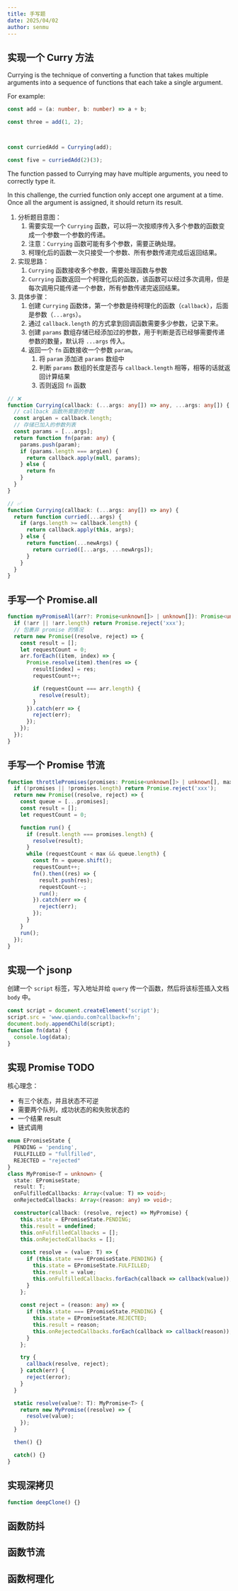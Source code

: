 ```yaml
---
title: 手写题
date: 2025/04/02
author: senmu
---
```


## 实现一个 Curry 方法

Currying is the technique of converting a function that takes multiple arguments into a sequence of functions that each take a single argument.

For example:

```ts
const add = (a: number, b: number) => a + b;

const three = add(1, 2);



const curriedAdd = Currying(add);

const five = curriedAdd(2)(3);
```

The function passed to Currying may have multiple arguments, you need to correctly type it.

In this challenge, the curried function only accept one argument at a time.
Once all the argument is assigned, it should return its result.

1. 分析题目意图：
   1. 需要实现一个 `Currying` 函数，可以将一次按顺序传入多个参数的函数变成一个参数一个参数的传递。
   2. 注意：`Currying` 函数可能有多个参数，需要正确处理。
   3. 柯理化后的函数一次只接受一个参数、所有参数传递完成后返回结果。
2. 实现思路：
   1. `Currying` 函数接收多个参数，需要处理函数与参数
   2. `Currying` 函数返回一个柯理化后的函数，该函数可以经过多次调用，但是每次调用只能传递一个参数，所有参数传递完返回结果。
3. 具体步骤：
   1. 创建 `Currying` 函数体，第一个参数是待柯理化的函数（`callback`），后面是参数（`...args`）。
   2. 通过 `callback.length` 的方式拿到回调函数需要多少参数，记录下来。
   3. 创建 `params` 数组存储已经添加过的参数，用于判断是否已经够需要传递参数的数量，默认将 `...args` 传入。
   4. 返回一个 `fn` 函数接收一个参数 `param`。
      1. 将 `param` 添加进 `params` 数组中
      2. 判断 `params` 数组的长度是否与 `callback.length` 相等，相等的话就返回计算结果
      3. 否则返回 `fn` 函数

```ts
// ❌
function Currying(callback: (...args: any[]) => any, ...args: any[]) {
  // callback 函数所需要的参数
  const argLen = callback.length;
  // 存储已加入的参数列表
  const params = [...args];
  return function fn(param: any) {
    params.push(param);
    if (params.length === argLen) {
      return callback.apply(null, params);
    } else {
      return fn
    }
  }
}

// ✅
function Currying(callback: (...args: any[]) => any) {
  return function curried(...args) {
    if (args.length >= callback.length) {
      return callback.apply(this, args);
    } else {
      return function(...newArgs) {
        return curried([...args, ...newArgs]);
      }
    }
  }
}
```

## 手写一个 Promise.all

```ts
function myPromiseAll(arr?: Promise<unknown[]> | unknown[]): Promise<unknown> {
  if (!arr || !arr.length) return Promise.reject('xxx');
  // 包裹非 promise 的情况
  return new Promise((resolve, reject) => {
    const result = [];
    let requestCount = 0;
    arr.forEach((item, index) => {
      Promise.resolve(item).then(res => {
        result[index] = res;
        requestCount++;

        if (requestCount === arr.length) {
          resolve(result);
        }
      }).catch(err => {
        reject(err);
      });
    });
  });
}
```

## 手写一个 Promise 节流

```ts
function throttlePromises(promises: Promise<unknown[]> | unknown[], max: number): Promise<unknown[]> {
  if (!promises || !promises.length) return Promise.reject('xxx');
  return new Promise((resolve, reject) => {
    const queue = [...promises];
    const result = [];
    let requestCount = 0;

    function run() {
      if (result.length === promises.length) {
        resolve(result);
      }
      while (requestCount < max && queue.length) {
        const fn = queue.shift();
        requestCount++;
        fn().then((res) => {
          result.push(res);
          requestCount--;
          run();
        }).catch(err => {
          reject(err);
        });
      }
    }
    run();
  });
}
```

## 实现一个 jsonp

创建一个 `script` 标签，写入地址并给 `query` 传一个函数，然后将该标签插入文档 `body` 中。

```js
const script = document.createElement('script');
script.src = 'www.qiandu.com?callback=fn';
document.body.appendChild(script);
function fn(data) {
  console.log(data);
}
```

## 实现 Promise TODO

核心理念：

- 有三个状态，并且状态不可逆
- 需要两个队列，成功状态的和失败状态的
- 一个结果 result
- 链式调用

```ts
enum EPromiseState {
  PENDING = 'pending',
  FULLFILLED = "fullfilled",
  REJECTED = "rejected"
}
class MyPromise<T = unknown> {
  state: EPromiseState;
  result: T;
  onFulfilledCallbacks: Array<(value: T) => void>;
  onRejectedCallbacks: Array<(reason: any) => void>;

  constructor(callback: (resolve, reject) => MyPromise) {
    this.state = EPromiseState.PENDING;
    this.result = undefined;
    this.onFulfilledCallbacks = [];
    this.onRejectedCallbacks = [];
    
    const resolve = (value: T) => {
      if (this.state === EPromiseState.PENDING) {
        this.state = EPromiseState.FULFILLED;
        this.result = value;
        this.onFulfilledCallbacks.forEach(callback => callback(value));
      }
    };
    
    const reject = (reason: any) => {
      if (this.state === EPromiseState.PENDING) {
        this.state = EPromiseState.REJECTED;
        this.result = reason;
        this.onRejectedCallbacks.forEach(callback => callback(reason));
      }
    };

    try {
      callback(resolve, reject);
    } catch(err) {
      reject(error);
    }
  }

  static resolve(value?: T): MyPromise<T> {
    return new MyPromise((resolve) => {
      resolve(value);
    });
  }

  then() {}

  catch() {}
}
```

## 实现深拷贝

```ts
function deepClone() {}
```

## 函数防抖

## 函数节流

## 函数柯理化
